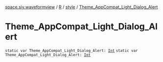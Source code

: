 [space.siy.waveformview](../../index.md) / [R](../index.md) / [style](index.md) / [Theme_AppCompat_Light_Dialog_Alert](./-theme_-app-compat_-light_-dialog_-alert.md)

# Theme_AppCompat_Light_Dialog_Alert

`static var Theme_AppCompat_Light_Dialog_Alert: `[`Int`](https://kotlinlang.org/api/latest/jvm/stdlib/kotlin/-int/index.html)
`static var Theme_AppCompat_Light_Dialog_Alert: `[`Int`](https://kotlinlang.org/api/latest/jvm/stdlib/kotlin/-int/index.html)